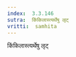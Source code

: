 ```yaml
---
index:  3.3.146
sutra:  किंकिलास्त्यर्थेषु लृट्
vritti:  samhita 
---
```


किंकिलास्त्यर्थेषु लृट्

